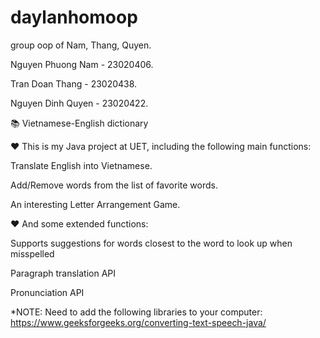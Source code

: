 # daylanhomoop

group oop of Nam, Thang, Quyen.

Nguyen Phuong Nam - 23020406.

Tran Doan Thang - 23020438.

Nguyen Dinh Quyen - 23020422.

📚 Vietnamese-English dictionary

❤️ This is my Java project at UET, including the following main functions:

Translate English into Vietnamese.

Add/Remove words from the list of favorite words.

An interesting Letter Arrangement Game.

❤️ And some extended functions:

Supports suggestions for words closest to the word to look up when misspelled

Paragraph translation API

Pronunciation API

\*NOTE:
Need to add the following libraries to your computer:
https://www.geeksforgeeks.org/converting-text-speech-java/
